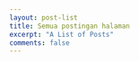 ```yaml
---
layout: post-list
title: Semua postingan halaman
excerpt: "A List of Posts"
comments: false
---
```

